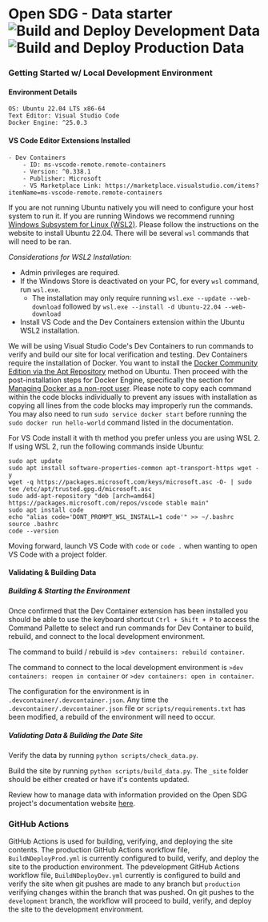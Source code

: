 # Open SDG - Data starter ![Build and Deploy Development Data](https://github.com/CityOfLosAngeles/open-sdg-data-starter/workflows/Build%20and%20Deploy%20Development%20Data/badge.svg) ![Build and Deploy Production Data](https://github.com/CityOfLosAngeles/open-sdg-data-starter/workflows/Build%20and%20Deploy%20Production%20Data/badge.svg)



### Getting Started w/ Local Development Environment

#### Environment Details
```
OS: Ubuntu 22.04 LTS x86-64
Text Editor: Visual Studio Code
Docker Engine: ^25.0.3
```
#### VS Code Editor Extensions Installed
```
- Dev Containers
    - ID: ms-vscode-remote.remote-containers
    - Version: ^0.338.1
    - Publisher: Microsoft
    - VS Marketplace Link: https://marketplace.visualstudio.com/items?itemName=ms-vscode-remote.remote-containers
```

If you are not running Ubuntu natively you will need to configure your host system to run it. If you are running Windows we recommend running [Windows Subsystem for Linux (WSL2)](https://learn.microsoft.com/en-us/windows/wsl/install). Please follow the instructions on the website to install Ubuntu 22.04. There will be several `wsl` commands that will need to be ran.

*Considerations for WSL2 Installation:*
- Admin privileges are required.
- If the Windows Store is deactivated on your PC, for every `wsl` command, run `wsl.exe`.
    - The installation may only require running `wsl.exe --update --web-download` followed by `wsl.exe --install -d Ubuntu-22.04 --web-download`
- Install VS Code and the Dev Containers extension within the Ubuntu WSL2 installation.


We will be using Visual Studio Code's Dev Containers to run commands to verify and build our site for local verification and testing.
Dev Containers require the installation of Docker. You want to install the [Docker Community Edition via the Apt Repository](https://docs.docker.com/engine/install/ubuntu/#install-using-the-repository) method on Ubuntu. Then proceed with the post-installation steps for Docker Engine, specifically the section for [Managing Docker as a non-root user](https://docs.docker.com/engine/install/linux-postinstall/).
Please note to copy each command within the code blocks individually to prevent any issues with installation as copying all lines from the code blocks may improperly run the commands. You may also need to run `sudo service docker start` before running the `sudo docker run hello-world` command listed in the documentation.

For VS Code install it with th method you prefer unless you are using WSL 2. If using WSL 2, run the following commands inside Ubuntu:

```
sudo apt update
sudo apt install software-properties-common apt-transport-https wget -y
wget -q https://packages.microsoft.com/keys/microsoft.asc -O- | sudo tee /etc/apt/trusted.gpg.d/microsoft.asc
sudo add-apt-repository "deb [arch=amd64] https://packages.microsoft.com/repos/vscode stable main"
sudo apt install code
echo "alias code='DONT_PROMPT_WSL_INSTALL=1 code'" >> ~/.bashrc
source .bashrc
code --version
```

Moving forward, launch VS Code with `code` or `code .` when wanting to open VS Code with a project folder.

#### Validating & Building Data

##### Building & Starting the Environment

Once confirmed that the Dev Container extension has been installed you should be able to use the keyboard shortcut `Ctrl + Shift + P`
to access the Command Pallette to select and run commands for Dev Container to build, rebuild, and connect to the local development environment.

The command to build / rebuild is `>dev containers: rebuild container`.

The command to connect to the local development environment is `>dev containers: reopen in container` or `>dev containers: open in container`.

The configuration for the environment is in `.devcontainer/.devcontainer.json`. Any time the `.devcontainer/.devcontainer.json` file or `scripts/requirements.txt` has been modified, a rebuild of the environment will need to occur.

##### Validating Data & Building the Date Site

Verify the data by running `python scripts/check_data.py`.

Build the site by running `python scripts/build_data.py`. The `_site` folder should be either created or have it's contents updated.

Review how to manage data with information provided on the Open SDG project's documentation website [here](https://open-sdg.readthedocs.io/en/latest/data-format/).

### GitHub Actions

GitHub Actions is used for building, verifying, and deploying the site contents. The production GitHub Actions workflow file, `BuildNDeployProd.yml` is currently configured to build, verify, and deploy the site to the production environment.
The pdevelopment GitHub Actions workflow file, `BuildNDeployDev.yml` currently is configured to build and verify the site when git pushes are made to any branch but `production` verifying changes within the branch that was pushed. On git pushes to the `development` branch, the workflow will proceed to build, verify, and deploy the site to the development environment.
